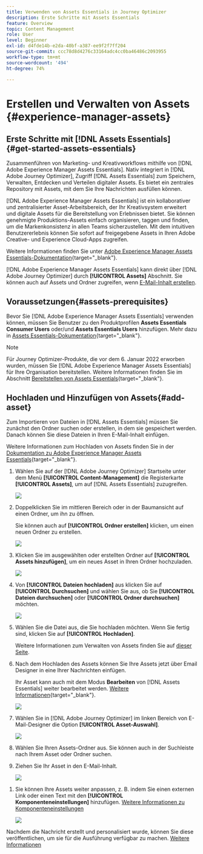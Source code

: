 ```yaml
---
title: Verwenden von Assets Essentials in Journey Optimizer
description: Erste Schritte mit Assets Essentials
feature: Overview
topic: Content Management
role: User
level: Beginner
exl-id: d4fde14b-e2da-40bf-a387-ee9f2f7ff204
source-git-commit: ccc78d8d4276c33164adc4cc0ba46486c2093955
workflow-type: tm+mt
source-wordcount: '494'
ht-degree: 74%

---
```


# Erstellen und Verwalten von Assets {#experience-manager-assets}

## Erste Schritte mit [!DNL Assets Essentials] {#get-started-assets-essentials}

Zusammenführen von Marketing- und Kreativworkflows mithilfe von [!DNL Adobe Experience Manager Assets Essentials]. Nativ integriert in [!DNL Adobe Journey Optimizer], Zugriff [!DNL Assets Essentials] zum Speichern, Verwalten, Entdecken und Verteilen digitaler Assets. Es bietet ein zentrales Repository mit Assets, mit dem Sie Ihre Nachrichten ausfüllen können.

[!DNL Adobe Experience Manager Assets Essentials] ist ein kollaborativer und zentralisierter Asset-Arbeitsbereich, der Ihr Kreativsystem erweitert und digitale Assets für die Bereitstellung von Erlebnissen bietet. Sie können genehmigte Produktions-Assets einfach organisieren, taggen und finden, um die Markenkonsistenz in allen Teams sicherzustellen. Mit dem intuitiven Benutzererlebnis können Sie sofort auf freigegebene Assets in Ihren Adobe Creative- und Experience Cloud-Apps zugreifen.

Weitere Informationen finden Sie unter [Adobe Experience Manager Assets Essentials-Dokumentation](https://experienceleague.adobe.com/docs/experience-manager-assets-essentials/help/introduction.html?lang=de){target=&quot;_blank&quot;}.

[!DNL Adobe Experience Manager Assets Essentials] kann direkt über [!DNL Adobe Journey Optimizer] durch **[!UICONTROL Assets]** Abschnitt. Sie können auch auf Assets und Ordner zugreifen, wenn [E-Mail-Inhalt erstellen](design-emails.md).

## Voraussetzungen{#assets-prerequisites}

Bevor Sie [!DNL Adobe Experience Manager Assets Essentials] verwenden können, müssen Sie Benutzer zu den Produktprofilen **Assets Essentials Consumer Users** oder/und **Assets Essentials Users** hinzufügen. Mehr dazu in [Assets Essentials-Dokumentation](https://experienceleague.adobe.com/docs/experience-manager-assets-essentials/help/deploy-administer.html?lang=de){target=&quot;_blank&quot;}.

>[!NOTE]
>Für Journey Optimizer-Produkte, die vor dem 6. Januar 2022 erworben wurden, müssen Sie [!DNL Adobe Experience Manager Assets Essentials] für Ihre Organisation bereitstellen. Weitere Informationen finden Sie im Abschnitt [Bereitstellen von Assets Essentials](https://experienceleague.adobe.com/docs/experience-manager-assets-essentials/help/deploy-administer.html){target=&quot;_blank&quot;}.

## Hochladen und Hinzufügen von Assets{#add-asset}

Zum Importieren von Dateien in [!DNL Assets Essentials] müssen Sie zunächst den Ordner suchen oder erstellen, in dem sie gespeichert werden. Danach können Sie diese Dateien in Ihren E-Mail-Inhalt einfügen.

Weitere Informationen zum Hochladen von Assets finden Sie in der [Dokumentation zu Adobe Experience Manager Assets Essentials](https://experienceleague.adobe.com/docs/experience-manager-assets-essentials/help/add-delete.html?lang=de){target=&quot;_blank&quot;}.

1. Wählen Sie auf der [!DNL Adobe Journey Optimizer] Startseite unter dem Menü **[!UICONTROL Content-Management]** die Registerkarte **[!UICONTROL Assets]**, um auf [!DNL Assets Essentials] zuzugreifen.

   ![](assets/media_library_1.png)

1. Doppelklicken Sie im mittleren Bereich oder in der Baumansicht auf einen Ordner, um ihn zu öffnen.

   Sie können auch auf **[!UICONTROL Ordner erstellen]** klicken, um einen neuen Ordner zu erstellen.

   ![](assets/media_library_8.png)

1. Klicken Sie im ausgewählten oder erstellten Ordner auf **[!UICONTROL Assets hinzufügen]**, um ein neues Asset in Ihren Ordner hochzuladen.

   ![](assets/media_library_2.png)

1. Von **[!UICONTROL Dateien hochladen]** aus klicken Sie auf **[!UICONTROL Durchsuchen]** und wählen Sie aus, ob Sie **[!UICONTROL Dateien durchsuchen]** oder **[!UICONTROL Ordner durchsuchen]** möchten.

   ![](assets/media_library_3.png)

1. Wählen Sie die Datei aus, die Sie hochladen möchten. Wenn Sie fertig sind, klicken Sie auf **[!UICONTROL Hochladen]**.

   Weitere Informationen zum Verwalten von Assets finden Sie auf [dieser Seite](https://experienceleague.adobe.com/docs/experience-manager-assets-essentials/help/manage-organize.html?lang=de).

1. Nach dem Hochladen des Assets können Sie Ihre Assets jetzt über Email Designer in eine Ihrer Nachrichten einfügen.

   Ihr Asset kann auch mit dem Modus **Bearbeiten** von [!DNL Assets Essentials] weiter bearbeitet werden. [Weitere Informationen](https://experienceleague.adobe.com/docs/experience-manager-assets-essentials/help/edit-images.html?lang=de){target=&quot;_blank&quot;}.

   ![](assets/media_library_12.png)

1. Wählen Sie in [!DNL Adobe Journey Optimizer] im linken Bereich von E-Mail-Designer die Option **[!UICONTROL Asset-Auswahl]**.

   ![](assets/media_library_5.png)

1. Wählen Sie Ihren Assets-Ordner aus. Sie können auch in der Suchleiste nach Ihrem Asset oder Ordner suchen.

1. Ziehen Sie Ihr Asset in den E-Mail-Inhalt.

   ![](assets/media_library_6.png)
<!--
1. After adding your asset to your email, use the **[!UICONTROL Find similar Stock photos]** option to locate Stock photos that match the content, color, and composition of your image. [Learn more about Adobe Stock](stock.md).

    Note that this option is available for licensed/unlicensed Stock images and images from your Assets folder. 

    ![](assets/media_library_14.png)
-->

1. Sie können Ihre Assets weiter anpassen, z. B. indem Sie einen externen Link oder einen Text mit den **[!UICONTROL Komponenteneinstellungen]** hinzufügen. [Weitere Informationen zu Komponenteneinstellungen](content-components.md)

   ![](assets/media_library_13.png)

Nachdem die Nachricht erstellt und personalisiert wurde, können Sie diese veröffentlichen, um sie für die Ausführung verfügbar zu machen. [Weitere Informationen](../messages/publish-manage-message.md)
